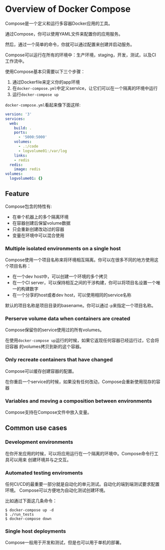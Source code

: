 # Overview of Docker Compose

Compose是一个定义和运行多容器Docker应用的工具。

通过Compose，你可以使用YAML文件来配置你的应用服务。

然后，通过一个简单的命令，你就可以通过配置来创建并启动服务。

Compose可以运行在所有的环境中：生产环境，staging，开发，测试，以及CI工作流中。

使用Compose基本只需要以下三个步骤：

1. 通过Dockerfile来定义你的app环境
2. 在`docker-compose.yml`中定义service，让它们可以在一个隔离的环境中运行
3. 运行`docker-compose up`

`docker-compose.yml`看起来像下面这样:

```yml
version: '3'
services:
  web:
    build: .
    ports:
      - '5000:5000'
    volumes:
      - .:/code
      - logvolume01:/var/log
    links:
    - redis
  redis:
    image: redis
volumes:
  logvolume01: {}
```

## Feature

Compose包含的特性有:

- 在单个机器上的多个隔离环境
- 在容器创建后保留volume数据
- 只会重新创建改动过的容器
- 变量在环境中可以混合使用

### Multiple isolated environments on a single host

Compose使用一个项目名称来将环境相互隔离。你可以在很多不同的地方使用这个项目名称：

- 在一个dev host中，可以创建一个环境的多个拷贝
- 在一个CI server，可以保持相互之间的干涉构建，你可以将项目名设置一个唯一的构建数字
- 在一个分享的host或者dev host，可以使用相同的service名称

默认的项目名称是项目目录的basename。你可以通过`-p`来指定一个项目名称。

### Perserve volume data when containers are created

Compose保留你的service使用过的所有volumes。

在使用`docker-compose up`运行的时候，如果它返现任何容器已经运行过，它会将旧容器
的volumes拷贝到新的这个容器。

### Only recreate containers that have changed

Compose可以缓存创建容器的配置。

在你重启一个service的时候，如果没有任何改动，Compose会重新使用现存的容器

### Variables and moving a composition between environments

Compose支持在Compose文件中放入变量。

## Common use cases

### Development environments

在你开发应用的时候，可以将应用运行在一个隔离的环境中。Compose命令行工具可以用来
创建环境并与之交互。

### Automated testing enviroments

任何CI/CD的最重要一部分就是自动化的单元测试。自动化的端到端测试要求配置环境。
Compose可以方便地为自动化测试创建环境。

比如通过下面这几条命令：

```
$ docker-compose up -d
$ ./run_tests
$ docker-compose down
```

### Single host deployments

Compose一般用于开发和测试，但是也可以用于单机的部署。


